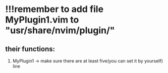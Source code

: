 # !!!remember to add file MyPlugin1.vim to "usr/share/nvim/plugin/"

## their functions:

1. MyPlugin1 -> make sure there are at least five(you can set it by yourself) line 



